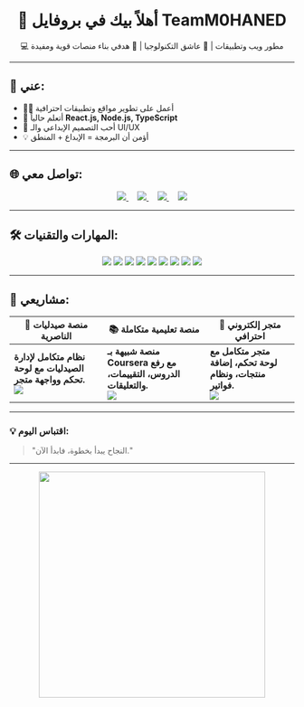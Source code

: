 <h1 align="center">👋 أهلاً بيك في بروفايل TeamM0HANED</h1>

<p align="center">
  💻 مطور ويب وتطبيقات | 🚀 عاشق التكنولوجيا | 🎯 هدفي بناء منصات قوية ومفيدة
</p>

---

## 🌟 عني:
- 🧑‍💻 أعمل على تطوير مواقع وتطبيقات احترافية  
- 🌱 أتعلم حالياً **React.js, Node.js, TypeScript**  
- 🎨 أحب التصميم الإبداعي والـ UI/UX  
- 💡 أؤمن أن البرمجة = الإبداع + المنطق  

---

## 🌐 تواصل معي:

<p align="center">
  <a href="https://teammohaned.com">
    <img src="https://img.shields.io/badge/Website-Visit-brightgreen?style=for-the-badge" />
  </a>
  &nbsp;&nbsp;&nbsp;
  <a href="https://wa.me/201119233458">
    <img src="https://img.shields.io/badge/WhatsApp-Chat-green?style=for-the-badge&logo=whatsapp" />
  </a>
  &nbsp;&nbsp;&nbsp;
  <a href="https://www.youtube.com/@YOUR_CHANNEL">
    <img src="https://img.shields.io/badge/YouTube-Subscribe-red?style=for-the-badge&logo=youtube" />
  </a>
  &nbsp;&nbsp;&nbsp;
  <a href="https://www.tiktok.com/@YOUR_USERNAME">
    <img src="https://img.shields.io/badge/TikTok-Follow-black?style=for-the-badge&logo=tiktok" />
  </a>
</p>

---

## 🛠 المهارات والتقنيات:

<p align="center">
  <img src="https://img.shields.io/badge/HTML5-E34F26?style=for-the-badge&logo=html5&logoColor=white" />
  <img src="https://img.shields.io/badge/CSS3-1572B6?style=for-the-badge&logo=css3&logoColor=white" />
  <img src="https://img.shields.io/badge/JavaScript-F7DF1E?style=for-the-badge&logo=javascript&logoColor=black" />
  <img src="https://img.shields.io/badge/TypeScript-007ACC?style=for-the-badge&logo=typescript&logoColor=white" />
  <img src="https://img.shields.io/badge/React-20232A?style=for-the-badge&logo=react&logoColor=61DAFB" />
  <img src="https://img.shields.io/badge/Node.js-43853D?style=for-the-badge&logo=node.js&logoColor=white" />
  <img src="https://img.shields.io/badge/PHP-777BB4?style=for-the-badge&logo=php&logoColor=white" />
  <img src="https://img.shields.io/badge/Python-3776AB?style=for-the-badge&logo=python&logoColor=white" />
  <img src="https://img.shields.io/badge/C++-00599C?style=for-the-badge&logo=c%2B%2B&logoColor=white" />
</p>

---

## 🚀 مشاريعي:

<div align="center">

| 💊 منصة صيدليات الناصرية | 📚 منصة تعليمية متكاملة | 🛒 متجر إلكتروني احترافي |
|---------------------------|---------------------------|---------------------------|
| **نظام متكامل لإدارة الصيدليات مع لوحة تحكم وواجهة متجر.** <br> <a href="https://github.com/TeamM0HANED/pharmacy-project"><img src="https://img.shields.io/badge/GitHub-مشاهدة%20المشروع-black?style=for-the-badge&logo=github" /></a> | **منصة شبيهة بـ Coursera مع رفع الدروس، التقييمات، والتعليقات.** <br> <a href="https://github.com/TeamM0HANED/education-platform"><img src="https://img.shields.io/badge/GitHub-مشاهدة%20المشروع-black?style=for-the-badge&logo=github" /></a> | **متجر متكامل مع لوحة تحكم، إضافة منتجات، ونظام فواتير.** <br> <a href="https://github.com/TeamM0HANED/ecommerce-site"><img src="https://img.shields.io/badge/GitHub-مشاهدة%20المشروع-black?style=for-the-badge&logo=github" /></a> |

</div>

---

### 💡 اقتباس اليوم:
> "النجاح يبدأ بخطوة، فابدأ الآن."

---

<p align="center">
  <img src="https://media.giphy.com/media/L8K62iTDkzGX6/giphy.gif" width="400" />
</p>
